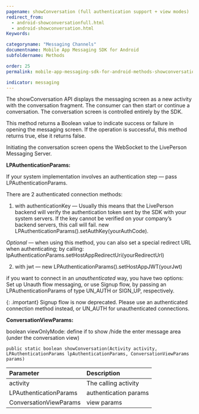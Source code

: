 ```yaml
---
pagename: showConversation (full authentication support + view modes)
redirect_from:
  - android-showconversationfull.html
  - android-showconversation.html
Keywords:

categoryname: "Messaging Channels"
documentname: Mobile App Messaging SDK for Android
subfoldername: Methods

order: 25
permalink: mobile-app-messaging-sdk-for-android-methods-showconversation-(full-authentication-support-+-view-modes).html

indicator: messaging
---
```


The showConversation API displays the messaging screen as a new activity with the conversation fragment. The consumer can then start or continue a conversation. The conversation screen is controlled entirely by the SDK.

This method returns a Boolean value to indicate success or failure in opening the messaging screen. If the operation is successful, this method returns true, else it returns false.

Initiating the conversation screen opens the WebSocket to the LivePerson Messaging Server.

**LPAuthenticationParams:**

If your system implementation involves an authentication step — pass LPAuthenticationParams.

There are 2 authenticated connection methods:

 1. with authenticationKey — Usually this means that the LivePerson backend will verify the authentication token sent by the SDK with your system servers. If the key cannot be verified on your company’s backend servers, this call will fail.
  new LPAuthenticationParams().setAuthKey(yourAuthCode).

_Optional_ — when using this method, you can also set a special redirect URL when authenticating; by calling: lpAuthenticationParams.setHostAppRedirectUri(yourRedirectUrl)

 2. with jwt — new LPAuthenticationParams().setHostAppJWT(yourJwt)

if you want to connect in an *unauthenticated* way, you have two options: Set up Unauth flow messaging, or use Signup flow, by passing an LPAuthenticationParams of type UN_AUTH or SIGN_UP, respectively.

{: .important}
Signup flow is now deprecated. Please use an authenticated connection method instead, or UN_AUTH for unauthenticated connections. 

**ConversationViewParams:**

boolean viewOnlyMode: define if to show /hide the enter message area (under the conversation view)

`public static boolean showConversation(Activity activity, LPAuthenticationParams lpAuthenticationParams, ConversationViewParams params‎)`

| Parameter | Description |
| :--- | :--- |
| activity | The calling activity |
| LPAuthenticationParams | authentication params |
| ConversationViewParams | view params |
